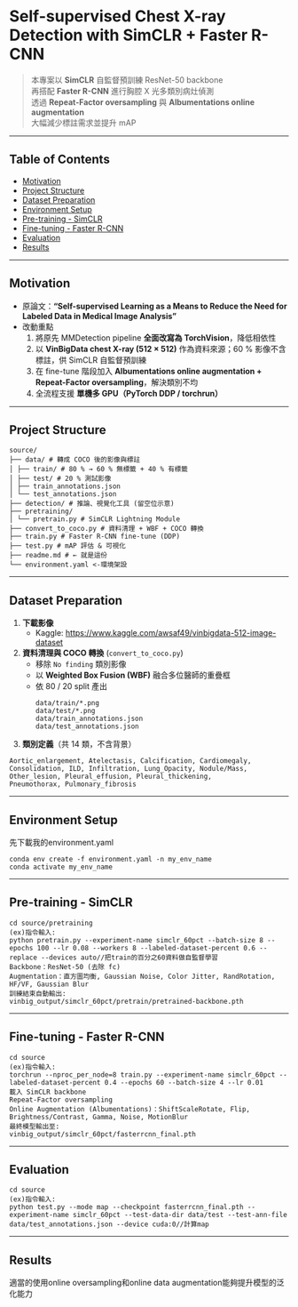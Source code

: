 # Self-supervised Chest X-ray Detection with SimCLR + Faster R-CNN

> 本專案以 **SimCLR** 自監督預訓練 ResNet-50 backbone  
> 再搭配 **Faster R-CNN** 進行胸腔 X 光多類別病灶偵測  
> 透過 **Repeat-Factor oversampling** 與 **Albumentations online augmentation**  
> 大幅減少標註需求並提升 mAP

---

## Table of Contents
- [Motivation](#motivation)
- [Project Structure](#project-structure)
- [Dataset Preparation](#dataset-preparation)
- [Environment Setup](#environment-setup)
- [Pre-training - SimCLR](#pre-training---simclr)
- [Fine-tuning - Faster R-CNN](#fine-tuning---faster-r-cnn)
- [Evaluation](#evaluation)
- [Results](#results)




---

## Motivation
- 原論文：**“Self-supervised Learning as a Means to Reduce the Need for Labeled Data in Medical Image Analysis”**  
- 改動重點  
  1. 將原先 MMDetection pipeline **全面改寫為 TorchVision**，降低相依性  
  2. 以 **VinBigData chest X-ray (512 × 512)** 作為資料來源；60 % 影像不含標註，供 SimCLR 自監督預訓練  
  3. 在 fine-tune 階段加入 **Albumentations online augmentation + Repeat-Factor oversampling**，解決類別不均  
  4. 全流程支援 **單機多 GPU（PyTorch DDP / torchrun）**  

---

## Project Structure
```
source/
├── data/ # 轉成 COCO 後的影像與標註
│ ├── train/ # 80 % → 60 % 無標籤 + 40 % 有標籤
│ ├── test/ # 20 % 測試影像
│ ├── train_annotations.json
│ └── test_annotations.json
├── detection/ # 推論、視覺化工具 (留空位示意)
├── pretraining/
│ └── pretrain.py # SimCLR Lightning Module
├── convert_to_coco.py # 資料清理 + WBF + COCO 轉換
├── train.py # Faster R-CNN fine-tune (DDP)
├── test.py # mAP 評估 & 可視化
├── readme.md # ← 就是這份
└── environment.yaml <-環境架設
```
---

## Dataset Preparation
1. **下載影像**  
   - Kaggle: <https://www.kaggle.com/awsaf49/vinbigdata-512-image-dataset>  
2. **資料清理與 COCO 轉換** (`convert_to_coco.py`)  
   - 移除 `No finding` 類別影像  
   - 以 **Weighted Box Fusion (WBF)** 融合多位醫師的重疊框  
   - 依 80 / 20 split 產出  
     ```
     data/train/*.png
     data/test/*.png
     data/train_annotations.json
     data/test_annotations.json
     ```
3. **類別定義**（共 14 類，不含背景）
```
Aortic_enlargement, Atelectasis, Calcification, Cardiomegaly,
Consolidation, ILD, Infiltration, Lung_Opacity, Nodule/Mass,
Other_lesion, Pleural_effusion, Pleural_thickening,
Pneumothorax, Pulmonary_fibrosis
```
---

## Environment Setup

先下載我的environment.yaml
```
conda env create -f environment.yaml -n my_env_name
conda activate my_env_name
```
---

## Pre-training - SimCLR
```
cd source/pretraining
(ex)指令輸入:
python pretrain.py --experiment-name simclr_60pct --batch-size 8 --epochs 100 --lr 0.08 --workers 8 --labeled-dataset-percent 0.6 --replace --devices auto//把train的百分之60資料做自監督學習
Backbone：ResNet-50 (去除 fc)
Augmentation：直方圖均衡, Gaussian Noise, Color Jitter, RandRotation, HF/VF, Gaussian Blur
訓練結束自動輸出:
vinbig_output/simclr_60pct/pretrain/pretrained-backbone.pth
```
---

## Fine-tuning - Faster R-CNN
```
cd source
(ex)指令輸入:
torchrun --nproc_per_node=8 train.py --experiment-name simclr_60pct --labeled-dataset-percent 0.4 --epochs 60 --batch-size 4 --lr 0.01
載入 SimCLR backbone
Repeat-Factor oversampling
Online Augmentation (Albumentations)：ShiftScaleRotate, Flip, Brightness/Contrast, Gamma, Noise, MotionBlur
最終模型輸出至:
vinbig_output/simclr_60pct/fasterrcnn_final.pth
```
---

## Evaluation
```
cd source
(ex)指令輸入:
python test.py --mode map --checkpoint fasterrcnn_final.pth --experiment-name simclr_60pct --test-data-dir data/test --test-ann-file data/test_annotations.json --device cuda:0//計算map
```
---

## Results

適當的使用online oversampling和online data augmentation能夠提升模型的泛化能力

